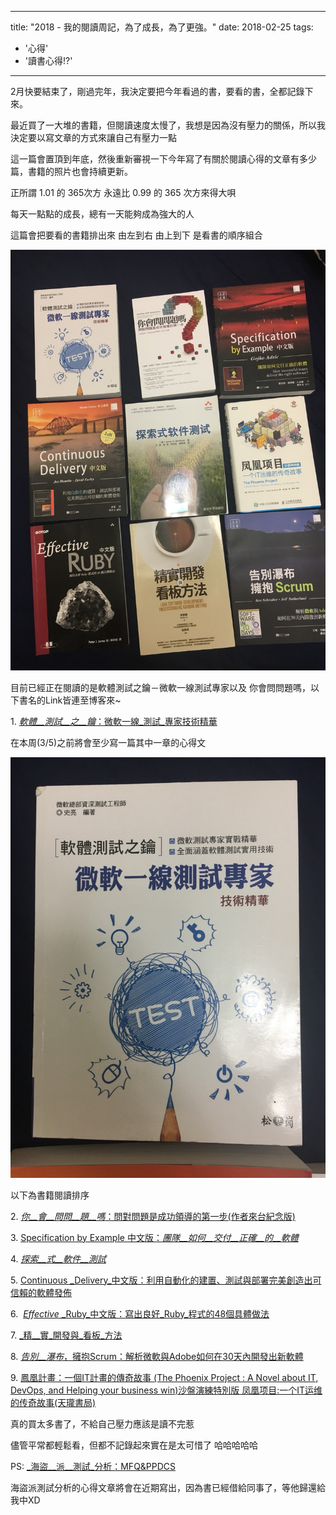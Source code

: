 
---
title: "2018 - 我的閱讀周記，為了成長，為了更強。"
date: 2018-02-25
tags: 
  - '心得'
  - '讀書心得!?'
---

2月快要結束了，剛過完年，我決定要把今年看過的書，要看的書，全都記錄下來。

最近買了一大堆的書籍，但閱讀速度太慢了，我想是因為沒有壓力的關係，所以我決定要以寫文章的方式來讓自己有壓力一點

這一篇會置頂到年底，然後重新審視一下今年寫了有關於閱讀心得的文章有多少篇，書籍的照片也會持續更新。

正所謂 1.01 的 365次方 永遠比 0.99 的 365 次方來得大唄

每天一點點的成長，總有一天能夠成為強大的人

這篇會把要看的書籍排出來 由左到右 由上到下 是看書的順序組合

![](/img/2018-ReedingList/1519570691_72109.jpg)

目前已經正在閱讀的是軟體測試之鑰－微軟一線測試專家以及 你會問問題嗎，以下書名的Link皆連至博客來~

1. [_軟體__測試__之__鑰_：微軟一線_測試_專家技術精華](http://search.books.com.tw/redirect/move/key/%E8%BB%9F%E9%AB%94%E6%B8%AC%E8%A9%A6%E4%B9%8B%E9%91%B0/area/mid/item/0010654170/page/1/idx/1/cat/001/pdf/1 "軟體測試之鑰：微軟一線測試專家技術精華")

在本周(3/5)之前將會至少寫一篇其中一章的心得文

![](/img/2018-ReedingList/1519571041_84147.jpg)

以下為書籍閱讀排序

2. [_你__會__問問__題__嗎_：問對問題是成功領導的第一步(作者來台紀念版)](http://search.books.com.tw/redirect/move/key/%E4%BD%A0%E6%9C%83%E5%95%8F%E5%95%8F%E9%A1%8C%E5%97%8E/area/mid/item/0010478689/page/1/idx/1/cat/001/pdf/1 "你會問問題嗎：問對問題是成功領導的第一步(作者來台紀念版)")

3. [Specification by Example 中文版：_團隊__如何__交付__正確__的__軟體_](http://search.books.com.tw/redirect/move/key/%E5%9C%98%E9%9A%8A%E5%A6%82%E4%BD%95%E4%BA%A4%E4%BB%98%E6%AD%A3%E7%A2%BA%E7%9A%84%E8%BB%9F%E9%AB%94/area/mid/item/0010644283/page/1/idx/1/cat/001/pdf/0 "Specification by Example 中文版：團隊如何交付正確的軟體")

4. [_探索__式__軟件__測試_](http://search.books.com.tw/redirect/move/key/%E6%8E%A2%E7%B4%A2%E5%BC%8F%E8%BB%9F%E4%BB%B6%E6%B8%AC%E8%A9%A6/area/mid/item/CN10403659/page/1/idx/3/cat/CN1/pdf/0 "探索式軟件測試")

5. [Continuous _Delivery_中文版：利用自動化的建置、測試與部署完美創造出可信賴的軟體發佈](http://search.books.com.tw/redirect/move/key/continous+delivery/area/mid/item/0010653820/page/1/idx/1/cat/001/pdf/1/fm/1 "Continuous Delivery中文版：利用自動化的建置、測試與部署完美創造出可信賴的軟體發佈")

6.  [_Effective_ _Ruby_中文版：寫出良好_Ruby_程式的48個具體做法](http://search.books.com.tw/redirect/move/key/effective+ruby/area/mid/item/0010688184/page/1/idx/1/cat/001/pdf/1 "Effective Ruby中文版：寫出良好Ruby程式的48個具體做法")

7. [_精__實_開發與_看板_方法](http://search.books.com.tw/redirect/move/key/%E7%B2%BE%E5%AF%A6%E7%9C%8B%E6%9D%BF/area/mid/item/0010669225/page/1/idx/4/cat/001/pdf/0 "精實開發與看板方法")

8. [_告別__瀑布_，擁抱Scrum：解析微軟與Adobe如何在30天內開發出新軟體](http://search.books.com.tw/redirect/move/key/%E5%91%8A%E5%88%A5%E7%80%91%E5%B8%83/area/mid/item/0010647604/page/1/idx/1/cat/001/pdf/1 "告別瀑布，擁抱Scrum：解析微軟與Adobe如何在30天內開發出新軟體")

9. [鳳凰計畫：一個IT計畫的傳奇故事 (The Phoenix Project : A Novel about IT, DevOps, and Helping your business win)沙盤演練特別版 凤凰项目:一个IT运维的传奇故事(天瓏書局)](https://www.tenlong.com.tw/products/9787115403650)

真的買太多書了，不給自己壓力應該是讀不完惹

儘管平常都輕鬆看，但都不記錄起來實在是太可惜了 哈哈哈哈哈

PS: [_海盜__派__測試_分析：MFQ&PPDCS](http://search.books.com.tw/redirect/move/key/%E6%B5%B7%E7%9B%9C%E6%B4%BE%E6%B8%AC%E8%A9%A6/area/mid/item/CN11422919/page/1/idx/1/cat/CN1/pdf/0 "海盜派測試分析：MFQ&PPDCS")

海盜派測試分析的心得文章將會在近期寫出，因為書已經借給同事了，等他歸還給我中XD